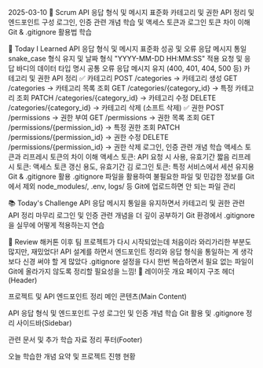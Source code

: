 2025-03-10
💬 Scrum
API 응답 형식 및 메시지 표준화
카테고리 및 권한 API 정리 및 엔드포인트 구성
로그인, 인증 관련 개념 학습 및 액세스 토큰과 로그인 토큰 차이 이해
Git & .gitignore 활용법 학습


📝 Today I Learned
API 응답 형식 및 메시지 표준화
성공 및 오류 응답 메시지 통일
snake_case 형식 유지 및 날짜 형식 "YYYY-MM-DD HH:MM:SS" 적용
요청 및 응답 바디의 데이터 타입 명시
공통 오류 응답 메시지 유지 (400, 401, 404, 500 등)
카테고리 및 권한 API 정리
✅ 카테고리
POST /categories → 카테고리 생성
GET /categories → 카테고리 목록 조회
GET /categories/{category_id} → 특정 카테고리 조회
PATCH /categories/{category_id} → 카테고리 수정
DELETE /categories/{category_id} → 카테고리 삭제 (소프트 삭제)
✅ 권한
POST /permissions → 권한 부여
GET /permissions → 권한 목록 조회
GET /permissions/{permission_id} → 특정 권한 조회
PATCH /permissions/{permission_id} → 권한 수정
DELETE /permissions/{permission_id} → 권한 삭제
로그인, 인증 관련 개념 학습
액세스 토큰과 리프레시 토큰의 차이 이해
액세스 토큰: API 요청 시 사용, 유효기간 짧음
리프레시 토큰: 액세스 토큰 갱신 용도, 유효기간 김
로그인 토큰: 특정 서비스에서 세션 유지용
Git & .gitignore 활용
.gitignore 파일을 활용하여 불필요한 파일 및 민감한 정보를 Git에서 제외
node_modules/, .env, logs/ 등 Git에 업로드하면 안 되는 파일 관리


📚 Today's Challenge
API 응답 메시지 통일을 유지하면서 카테고리 및 권한 관련 API 정리 마무리
로그인 및 인증 관련 개념을 더 깊이 공부하기
Git 환경에서 .gitignore을 실무에 어떻게 적용하는지 연습


🌟 Review
해커톤 이후 팀 프로젝트가 다시 시작되었는데 처음이라 와리가리한 부분도 많지만, 재밌었다!
API 설계를 하면서 엔드포인트 정리와 응답 형식을 통일하는 게 생각보다 신경 써야 할 게 많았다
.gitignore 설정을 다시 한번 복습하면서 필요 없는 파일이 Git에 올라가지 않도록 정리할 필요성을 느낌!
📌 레이아웃 개요
페이지 구조
헤더(Header)

프로젝트 및 API 엔드포인트 정리
메인 콘텐츠(Main Content)

API 응답 형식 및 엔드포인트 구성
로그인 및 인증 개념 학습
Git 활용 및 .gitignore 정리
사이드바(Sidebar)

관련 문서 및 추가 학습 자료 정리
푸터(Footer)

오늘 학습한 개념 요약 및 프로젝트 진행 현황
